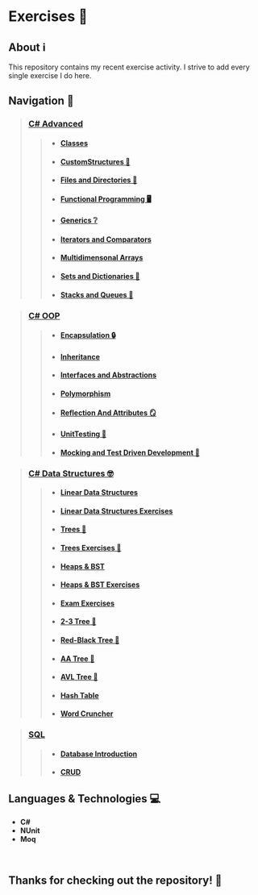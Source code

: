 # Exercises 🧮
<!-- Started August 2022 -->

## About ℹ️
This repository contains my recent exercise activity.
I strive to add every single exercise I do here.
<br />

## Navigation 🧭
> ### <a href="https://github.com/viktorgkw/Exercises/tree/main/C%23%20Advanced">C# Advanced</a>
>> - #### <a href="https://github.com/viktorgkw/Exercises/tree/main/C%23%20Advanced/Classes">Classes</a>
>> - #### <a href="https://github.com/viktorgkw/Exercises/tree/main/C%23%20Advanced/CustomStructures">CustomStructures 📐</a>
>> - #### <a href="https://github.com/viktorgkw/Exercises/tree/main/C%23%20Advanced/FilesAndDirectories">Files and Directories 📂</a>
>> - #### <a href="https://github.com/viktorgkw/Exercises/tree/main/C%23%20Advanced/FunctionalProgramming">Functional Programming 🖥️</a>
>> - #### <a href="https://github.com/viktorgkw/Exercises/tree/main/C%23%20Advanced/Generics">Generics ❔</a>
>> - #### <a href="https://github.com/viktorgkw/Exercises/tree/main/C%23%20Advanced/IteratorsAndComparators">Iterators and Comparators</a>
>> - #### <a href="https://github.com/viktorgkw/Exercises/tree/main/C%23%20Advanced/MultidimensionalArrays">Multidimensonal Arrays</a>
>> - #### <a href="https://github.com/viktorgkw/Exercises/tree/main/C%23%20Advanced/SetsAndDictionaries">Sets and Dictionaries 🎒</a>
>> - #### <a href="https://github.com/viktorgkw/Exercises/tree/main/C%23%20Advanced/StacksAndQueues">Stacks and Queues 🥞</a>

> ### <a href="https://github.com/viktorgkw/Exercises/tree/main/C%23%20OOP">C# OOP</a>
>> - #### <a href="https://github.com/viktorgkw/Exercises/tree/main/C%23%20OOP/Encapsulation">Encapsulation 🔒</a>
>> - #### <a href="https://github.com/viktorgkw/Exercises/tree/main/C%23%20OOP/Inheritance">Inheritance</a>
>> - #### <a href="https://github.com/viktorgkw/Exercises/tree/main/C%23%20OOP/InterfacesAndAbstractions">Interfaces and Abstractions</a>
>> - #### <a href="https://github.com/viktorgkw/Exercises/tree/main/C%23%20OOP/Polymorphism">Polymorphism</a>
>> - #### <a href="https://github.com/viktorgkw/Exercises/tree/main/C%23%20OOP/ReflectionAndAttributes">Reflection And Attributes 🪞</a>
>> - #### <a href="https://github.com/viktorgkw/Exercises/tree/main/C%23%20OOP/UnitTesting">UnitTesting 🧪</a>
>> - #### <a href="https://github.com/viktorgkw/Exercises/tree/main/C%23%20OOP/MockingAndTestDrivenDevelopment">Mocking and Test Driven Development 🧪</a>

> ### <a href="https://github.com/viktorgkw/Exercises/tree/main/C%23%20Data%20Structures">C# Data Structures 🤓</a>
>> - #### <a href="https://github.com/viktorgkw/Exercises/tree/main/C%23%20Data%20Structures/Fundamentals/LinearDataStructures">Linear Data Structures</a>
>> - #### <a href="https://github.com/viktorgkw/Exercises/tree/main/C%23%20Data%20Structures/Fundamentals/LinearDataStructuresExercise">Linear Data Structures Exercises</a>
>> - #### <a href="https://github.com/viktorgkw/Exercises/tree/main/C%23%20Data%20Structures/Fundamentals/Trees">Trees 🌲</a>
>> - #### <a href="https://github.com/viktorgkw/Exercises/tree/main/C%23%20Data%20Structures/Fundamentals/TreesExercise">Trees Exercises 🌲</a>
>> - #### <a href="https://github.com/viktorgkw/Exercises/tree/main/C%23%20Data%20Structures/Fundamentals/HeapsAndBinarySearchTree">Heaps & BST</a>
>> - #### <a href="https://github.com/viktorgkw/Exercises/tree/main/C%23%20Data%20Structures/Fundamentals/HeapsAndBinarySearchTreeExercises">Heaps & BST Exercises</a>
>> - #### <a href="https://github.com/viktorgkw/Exercises/tree/main/C%23%20Data%20Structures/Fundamentals/Exam%20Exercises">Exam Exercises</a>
>> - #### <a href="https://github.com/viktorgkw/Exercises/tree/main/C%23%20Data%20Structures/Advanced/Two-Three%20Tree">2-3 Tree 🌲</a>
>> - #### <a href="https://github.com/viktorgkw/Exercises/tree/main/C%23%20Data%20Structures/Advanced/Red-Black%20Tree">Red-Black Tree 🌲</a>
>> - #### <a href="https://github.com/viktorgkw/Exercises/tree/main/C%23%20Data%20Structures/Advanced/AA%20Tree">AA Tree 🌲</a>
>> - #### <a href="https://github.com/viktorgkw/Exercises/tree/main/C%23%20Data%20Structures/Advanced/AVL%20Tree">AVL Tree 🌲</a>
>> - #### <a href="https://github.com/viktorgkw/Exercises/tree/main/C%23%20Data%20Structures/Advanced/HashTable">Hash Table</a>
>> - #### <a href="https://github.com/viktorgkw/Exercises/tree/main/C%23%20Data%20Structures/Advanced/Word%20Cruncher">Word Cruncher</a>

> ### <a href="https://github.com/viktorgkw/Exercises/tree/main/SQL">SQL</a>
>> - #### <a href="https://github.com/viktorgkw/Exercises/tree/main/SQL/Database%20Introduction">Database Introduction</a>
>> - #### <a href="https://github.com/viktorgkw/Exercises/tree/main/SQL/CRUD">CRUD</a>

## Languages & Technologies 💻
- **C#**
- **NUnit**
- **Moq**
<br />

## Thanks for checking out the repository! 💚

